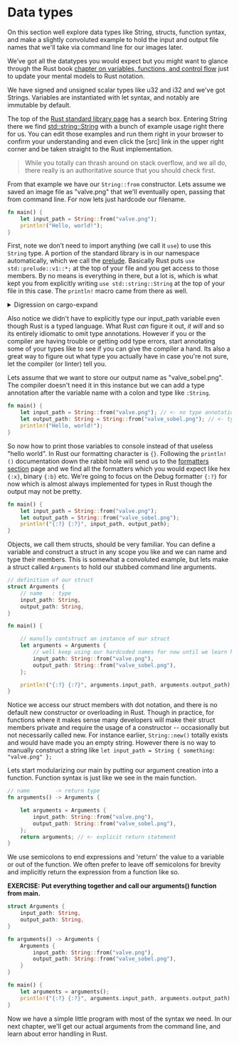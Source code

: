 # Data types

On this section well explore data types like String, structs, function syntax, and make a slightly convoluted example to hold the input and output file names that we'll take via command line for our images later.

We’ve got all the datatypes you would expect but you might want to glance through the Rust book [chapter on variables, functions, and control flow](https://doc.rust-lang.org/book/ch03-01-variables-and-mutability.html) just to update your mental models to Rust notation.

We have signed and unsigned scalar types like u32 and i32 and we've got Strings. Variables are instantiated with let syntax, and notably are immutable by default.

The top of the [Rust standard library page](https://doc.rust-lang.org/std/) has a search box. Entering String there we find [std::string::String](https://doc.rust-lang.org/std/string/struct.String.html#method.from) with a bunch of example usage right there for us. You can edit those examples and run them right in your browser to confirm your understanding and even click the [src] link in the upper right corner and be taken straight to the Rust implementation.

> While you totally can thrash around on stack overflow, and we all do, there really is an authoritative source that you should check first.

From that example we have our `String::from` constructor. Lets assume we saved an image file as "valve.png" that we'll eventually open, passing that from command line. For now lets just hardcode our filename.

```rust ,editable
fn main() {
    let input_path = String::from("valve.png");
    println!("Hello, world!");
}
```

First, note we don’t need to import anything (we call it `use`) to use this `String` type. A portion of the standard library is in our namespace automatically, which we call the [prelude](https://doc.rust-lang.org/std/prelude/index.html). Basically Rust puts `use std::prelude::v1::*;` at the top of your file and you get access to those members. By no means is everything in there, but a lot is, which is what kept you from explicitly writing `use std::string::String` at the top of your file in this case. The `println!` macro came from there as well.

<details><summary>Digression on cargo-expand</summary>
<p>

Out of the scope for this workshop, but if you wanted to install a cargo tool called [cargo-expand](https://github.com/dtolnay/cargo-expand) you could see the expanded result of your code with all macros and preludes included but before it has been optimized to machine code.

```bash
$ cargo install cargo-expand
..
$ cargo expand
#![feature(prelude_import)]
#[prelude_import]
use std::prelude::rust_2018::*;
#[macro_use]
extern crate std;
fn main() {
    let input_path = String::from("valve.png");
    {
        ::std::io::_print(::core::fmt::Arguments::new_v1(
            &["Hello, world!\n"],
            &match () {
                () => [],
            },
        ));
    };
}
$
```

You don't have to understand all that, but just to show if Rust ever feels magic, there are tools to look under the hood to see whats going on.

</p>
</details>

Also notice we didn't have to explicitly type our input_path variable even though Rust is a typed language. What Rust *can* figure it out, *it will* and so its entirely idiomatic to omit type annotations. However if you or the compiler are having trouble or getting odd type errors, start annotating some of your types like to see if you can give the compiler a hand. Its also a great way to figure out what type you actually have in case you're not sure, let the compiler (or linter) tell you.

Lets assume that we want to store our output name as "valve_sobel.png". The compiler doesn't need it in this instance but we can add a type annotation after the variable name with a colon and type like `:String`.

```rust ,editable
fn main() {
    let input_path = String::from("valve.png"); // <- no type annotation
    let output_path: String = String::from("valve_sobel.png"); // <- type annotation
    println!("Hello, world!");
}
```

So now how to print those variables to console instead of that useless "hello world". In Rust our formatting character is `{}`. Following the `println!()` documentation down the rabbit hole will send us to the [formatters section](https://doc.rust-lang.org/std/fmt/index.html) page and we find all the formatters which you would expect like hex `{:x}`, binary `{:b}` etc. We're going to focus on the Debug formatter `{:?}` for now which is almost always implemented for types in Rust though the output may not be pretty.

```rust ,editable
fn main() {
    let input_path = String::from("valve.png");
    let output_path = String::from("valve_sobel.png");
    println!("{:?} {:?}", input_path, output_path);
}
```

Objects, we call them structs, should be very familiar. You can define a variable and construct a struct in any scope you like and we can name and type their members. This is somewhat a convoluted example, but lets make a struct called `Arguments` to hold our stubbed command line arguments.

```rust ,editable
// definition of our struct
struct Arguments {
    // name   : type
    input_path: String,
    output_path: String,
}

fn main() {

    // manully contstruct an instance of our struct
    let arguments = Arguments {
        // well keep using our hardcoded names for now until we learn how to get arguments from the command line
        input_path: String::from("valve.png"),
        output_path: String::from("valve_sobel.png"),
    };

    println!("{:?} {:?}", arguments.input_path, arguments.output_path);
}
```

Notice we access our struct members with dot notation, and there is no default new constructor or overloading in Rust. Though in practice, for functions where it makes sense many developers will make their struct members private and require the usage of a constructor -- occasionally but not necessarily called new. For instance earlier, `String::new()` totally exists and would have made you an empty string. However there is no way to manually construct a string like `let input_path = String { something: "valve.png" };`

Lets start modularizing our main by putting our argument creation into a function. Function syntax is just like we see in the main function.

```rust ,ignore,no_run
// name        -> return type
fn arguments() -> Arguments {

    let arguments = Arguments {
        input_path: String::from("valve.png"),
        output_path: String::from("valve_sobel.png"),
    };
    return arguments; // <- explicit return statement
}
```

We use semicolons to end expressions and 'return' the value to a variable or out of the function. We often prefer to leave off semicolons for brevity and implicitly return the expression from a function like so.

**EXERCISE: Put everything together and call our arguments() function from main.**

```rust ,editible
struct Arguments {
    input_path: String,
    output_path: String,
}

fn arguments() -> Arguments {
    Arguments {
        input_path: String::from("valve.png"),
        output_path: String::from("valve_sobel.png"),
    }
}

fn main() {
    let arguments = arguments();
    println!("{:?} {:?}", arguments.input_path, arguments.output_path);
}
```

Now we have a simple little program with most of the syntax we need. In our next chapter, we'll get our actual arguments from the command line, and learn about error handling in Rust.
